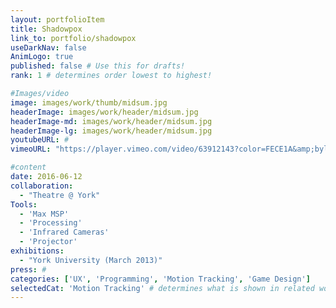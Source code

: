 ```yaml
---
layout: portfolioItem
title: Shadowpox
link_to: portfolio/shadowpox
useDarkNav: false
AnimLogo: true
published: false # Use this for drafts!
rank: 1 # determines order lowest to highest!

#Images/video
image: images/work/thumb/midsum.jpg
headerImage: images/work/header/midsum.jpg
headerImage-md: images/work/header/midsum.jpg
headerImage-lg: images/work/header/midsum.jpg
youtubeURL: #
vimeoURL: "https://player.vimeo.com/video/63912143?color=FECE1A&amp;byline=0&amp;portrait=0"

#content
date: 2016-06-12
collaboration:
  - "Theatre @ York"
Tools:
  - 'Max MSP'
  - 'Processing'
  - 'Infrared Cameras'
  - 'Projector'
exhibitions:
  - "York University (March 2013)"
press: #
categories: ['UX', 'Programming', 'Motion Tracking', 'Game Design']
selectedCat: 'Motion Tracking' # determines what is shown in related works
---
```

